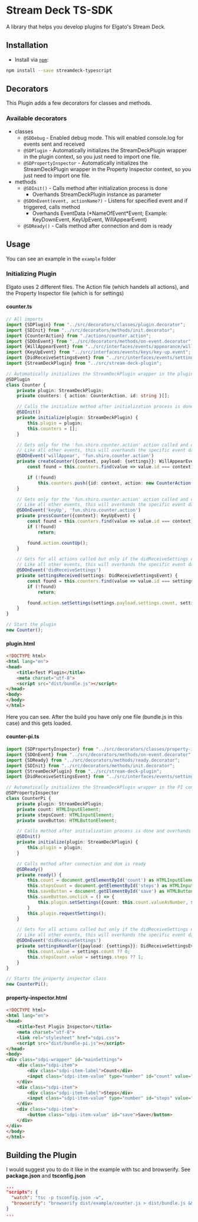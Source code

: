 # Stream Deck TS-SDK

A library that helps you develop plugins for Elgato's Stream Deck.

## Installation

- Install via [`npm`](https://www.npmjs.com/):

```bash
npm install --save streamdeck-typescript
```

## Decorators

This Plugin adds a few decorators for classes and methods.

### Available decorators

- classes
    - ``@SDDebug`` - Enabled debug mode. This will enabled console.log for events sent and received
    - ``@SDPlugin`` - Automatically initializes the StreamDeckPlugin wrapper in the plugin context, so you just need to
      import one file.
    - ``@SDPropertyInspector`` - Automatically initializes the StreamDeckPlugin wrapper in the Property Inspector
      context, so you just need to import one file.
- methods
    - ``@SDInit()`` - Calls method after initialization process is done
        - Overhands StreamDeckPlugin instance as parameter
    - ``@SDOnEvent(event, actionName?)`` - Listens for specified event and if triggered, calls method
        - Overhands EventData (\*NameOfEvent\*Event; Example: KeyDownEvent, KeyUpEvent, WillAppearEvent)
    - ``@SDReady()`` - Calls method after connection and dom is ready

## Usage

You can see an example in the ``example`` folder

### Initializing Plugin
Elgato uses 2 different files. The Action file (which handels all actions), and the Property Inspector file (which is 
for settings)

#### counter.ts
```typescript
// All imports
import {SDPlugin} from "../src/decorators/classes/plugin.decorator";
import {SDInit} from "../src/decorators/methods/init.decorator";
import {CounterAction} from "./actions/counter.action";
import {SDOnEvent} from "../src/decorators/methods/on-event.decorator";
import {WillAppearEvent} from "../src/interfaces/events/appearance/will-appear.event";
import {KeyUpEvent} from "../src/interfaces/events/keys/key-up.event";
import {DidReceiveSettingsEvent} from "../src/interfaces/events/settings/did-receive-settings.event";
import {StreamDeckPlugin} from "../src/stream-deck-plugin";

// Automatically initializes the StreamDeckPlugin wrapper in the plugin context, so you just need to import one file.
@SDPlugin
class Counter {
	private plugin: StreamDeckPlugin;
	private counters: { action: CounterAction, id: string }[];

	// Calls the initialize method after initialization process is done and overhands the StreamDeckPlugin instance
	@SDInit()
	private initialize(plugin: StreamDeckPlugin) {
		this.plugin = plugin;
		this.counters = [];
	}

	// Gets only for the 'fun.shiro.counter.action' action called and only if the willAppear event is triggered
	// Like all other events, this will overhands the specific event data (Here: WillAppearEvent)
	@SDOnEvent('willAppear', 'fun.shiro.counter.action')
	private createCounter({context, payload: {settings}}: WillAppearEvent) {
		const found = this.counters.find(value => value.id === context);

		if (!found)
			this.counters.push({id: context, action: new CounterAction(settings.currentCount ?? settings.startCount)});
	}

	// Gets only for the 'fun.shiro.counter.action' action called and only if the keyUp event is triggered
	// Like all other events, this will overhands the specific event data (Here: KeyUpEvent)
	@SDOnEvent('keyUp', 'fun.shiro.counter.action')
	private pressCounter({context}: KeyUpEvent) {
		const found = this.counters.find(value => value.id === context);
		if (!found)
			return;

		found.action.countUp();
	}

	// Gets for all actions called but only if the didReceiveSettings event is triggered
	// Like all other events, this will overhands the specific event data (Here: DidReceiveSettingsEvent)
	@SDOnEvent('didReceiveSettings')
	private settingsReceived(settings: DidReceiveSettingsEvent) {
		const found = this.counters.find(value => value.id === settings.context);
		if (!found)
			return;

		found.action.setSettings(settings.payload.settings.count, settings.payload.settings.steps);
	}
}

// Start the plugin
new Counter();
```

#### plugin.html
```html
<!DOCTYPE html>
<html lang="en">
<head>
	<title>Test Plugin</title>
	<meta charset="utf-8">
	<script src="dist/bundle.js"></script>
</head>
<body>
</body>
</html>
```
Here you can see. After the build you have only one file (bundle.js in this case) and this gets loaded.

#### counter-pi.ts
```typescript
import {SDPropertyInspector} from "../src/decorators/classes/property-inspector.decorator";
import {SDOnEvent} from "../src/decorators/methods/on-event.decorator";
import {SDReady} from "../src/decorators/methods/ready.decorator";
import {SDInit} from "../src/decorators/methods/init.decorator";
import {StreamDeckPlugin} from "../src/stream-deck-plugin";
import {DidReceiveSettingsEvent} from "../src/interfaces/events/settings/did-receive-settings.event";

// Automatically initializes the StreamDeckPlugin wrapper in the PI context, so you just need to import one file.
@SDPropertyInspector
class CounterPi {
	private plugin: StreamDeckPlugin;
	private count: HTMLInputElement;
	private stepsCount: HTMLInputElement;
	private saveButton: HTMLButtonElement;

	// Calls method after initialization process is done and overhands the StreamDeckPlugin instance
	@SDInit()
	private initialize(plugin: StreamDeckPlugin) {
		this.plugin = plugin;
	}

	// Calls method after connection and dom is ready
	@SDReady()
	private ready() {
		this.count = document.getElementById('count') as HTMLInputElement
		this.stepsCount = document.getElementById('steps') as HTMLInputElement;
		this.saveButton = document.getElementById('save') as HTMLButtonElement;
		this.saveButton.onclick = () => {
			this.plugin.setSettings({count: this.count.valueAsNumber, steps: this.stepsCount.valueAsNumber});
		}
		this.plugin.requestSettings();
	}

	// Gets for all actions called but only if the didReceiveSettings event is triggered
	// Like all other events, this will overhands the specific event data (Here: DidReceiveSettingsEvent)
	@SDOnEvent('didReceiveSettings')
	private settingsHandler({payload: {settings}}: DidReceiveSettingsEvent) {
		this.count.value = settings.count ?? 0;
		this.stepsCount.value = settings.steps ?? 1;
	}
}

// Starts the property inspector class
new CounterPi();
```

#### property-inspector.html
```html
<!DOCTYPE html>
<html lang="en">
<head>
	<title>Test Plugin Inspector</title>
	<meta charset="utf-8">
	<link rel="stylesheet" href="sdpi.css">
	<script src="dist/bundle-pi.js"></script>
</head>
<body>
<div class="sdpi-wrapper" id="mainSettings">
	<div class="sdpi-item">
		<div class="sdpi-item-label">Count</div>
		<input class="sdpi-item-value" type="number" id="count" value="0">
	</div>
	<div class="sdpi-item">
		<div class="sdpi-item-label">Steps</div>
		<input class="sdpi-item-value" type="number" id="steps" value="1">
	</div>
	<div class="sdpi-item">
		<button class="sdpi-item-value" id="save">Save</button>
	</div>
</div>
</body>
</html>
```

## Building the Plugin
I would suggest you to do it like in the example with tsc and browserify. See **package.json** and **tsconfig.json**
```json
...
"scripts": {
  "watch": "tsc -p tsconfig.json -w",
  "browserify": "browserify dist/example/counter.js > dist/bundle.js && browserify dist/example/counter-pi.js > dist/bundle-pi.js"
}
...
```
